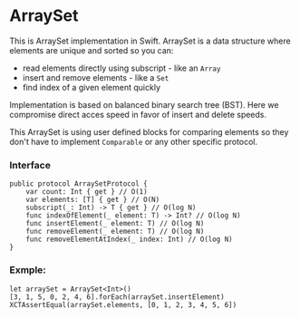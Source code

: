 # ArraySet

This is ArraySet implementation in Swift. ArraySet is a data structure where elements are unique and sorted so you can:

- read elements directly using subscript - like an `Array`
- insert and remove elements - like a `Set`
- find index of a given element quickly


Implementation is based on balanced binary search tree (BST). Here we compromise direct acces speed in favor of insert and delete speeds.

This ArraySet is using user defined blocks for comparing elements so they don't have to implement `Comparable` or any other specific protocol.


### Interface

```
public protocol ArraySetProtocol {
	var count: Int { get } // O(1)
	var elements: [T] { get } // O(N)
	subscript(_: Int) -> T { get } // O(log N)
	func indexOfElement(_ element: T) -> Int? // O(log N)
	func insertElement(_ element: T) // O(log N)
	func removeElement(_ element: T) // O(log N)
	func removeElementAtIndex(_ index: Int) // O(log N)
}
```

### Exmple:
```
let arraySet = ArraySet<Int>()
[3, 1, 5, 0, 2, 4, 6].forEach(arraySet.insertElement)
XCTAssertEqual(arraySet.elements, [0, 1, 2, 3, 4, 5, 6])
```